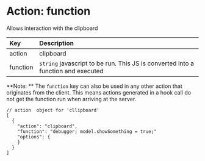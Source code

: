 # Action: function

Allows interaction with the clipboard

| Key | Description |
| :--- | :--- |
| action | clipboard |
| function | `string` javascript to be run. This JS is converted into a function and executed |

**Note: **
The `function` key can also be used in any other action that originates from the client. This means actions generated in a hook call do not get the function run when arriving at the server.

```
// action  object for 'cllipboard'
[
  {
    "action": "clipboard",
    "function": "debugger; model.showSomething = true;"
    "options": {
    }
  }
]
```

